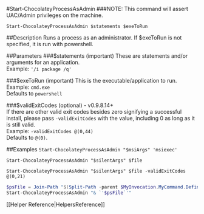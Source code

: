 #Start-ChocolateyProcessAsAdmin
###NOTE: This command will assert UAC/Admin privileges on the machine.  
  
`Start-ChocolateyProcessAsAdmin $statements $exeToRun`  
  
##Description
Runs a process as an administrator. If $exeToRun is not specified, it is run with powershell.  
  
##Parameters
###$statements (important)
These are statements and/or arguments for an application.  
Example: `'/i package /q'`  
  
###$exeToRun (important)
This is the executable/application to run.  
Example: `cmd.exe`  
Defaults to `powershell`  
  
###$validExitCodes (optional) - v0.9.8.14+  
If there are other valid exit codes besides zero signifying a successful install, please pass `-validExitCodes` with the value, including 0 as long as it is still valid.  
Example: `-validExitCodes @(0,44)`  
Defaults to `@(0)`.  
  
##Examples
`Start-ChocolateyProcessAsAdmin "$msiArgs" 'msiexec'`  
  
`Start-ChocolateyProcessAsAdmin "$silentArgs" $file`  
  
`Start-ChocolateyProcessAsAdmin "$silentArgs" $file -validExitCodes @(0,21)`  
  
```powershell
$psFile = Join-Path "$(Split-Path -parent $MyInvocation.MyCommand.Definition)" 'someInstall.ps1'
Start-ChocolateyProcessAsAdmin "& `'$psFile`'"
```  
  
[[Helper Reference|HelpersReference]]  